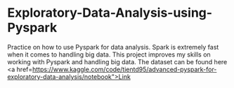 # Exploratory-Data-Analysis-using-Pyspark
Practice on how to use Pyspark for data analysis. 
Spark is extremely fast when it comes to handling big data. This project improves my skills on working with Pyspark and handling big data. The dataset can be found here <a href=https://www.kaggle.com/code/tientd95/advanced-pyspark-for-exploratory-data-analysis/notebook">Link</a>